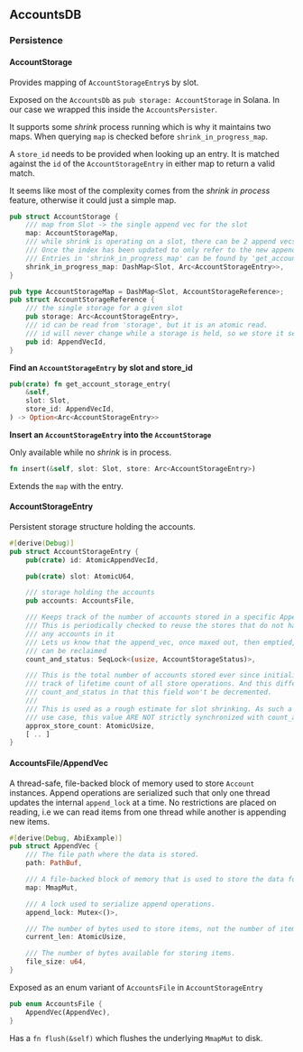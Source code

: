 ## AccountsDB

### Persistence

#### AccountStorage

Provides mapping of `AccountStorageEntry`s by slot.

Exposed on the `AccountsDb` as `pub storage: AccountStorage` in Solana.
In our case we wrapped this inside the `AccountsPersister`.

It supports some _shrink_ process running which is why it maintains two maps.
When querying `map` is checked before `shrink_in_progress_map`.

A `store_id` needs to be provided when looking up an entry.
It is matched against the `id` of the `AccountStorageEntry` in either map to return
a valid match.

It seems like most of the complexity comes from the _shrink in process_ feature, otherwise
it could just a simple map.


```rs
pub struct AccountStorage {
    /// map from Slot -> the single append vec for the slot
    map: AccountStorageMap,
    /// while shrink is operating on a slot, there can be 2 append vecs active for that slot
    /// Once the index has been updated to only refer to the new append vec, the single entry for the slot in 'map' can be updated.
    /// Entries in 'shrink_in_progress_map' can be found by 'get_account_storage_entry'
    shrink_in_progress_map: DashMap<Slot, Arc<AccountStorageEntry>>,
}

pub type AccountStorageMap = DashMap<Slot, AccountStorageReference>;
pub struct AccountStorageReference {
    /// the single storage for a given slot
    pub storage: Arc<AccountStorageEntry>,
    /// id can be read from 'storage', but it is an atomic read.
    /// id will never change while a storage is held, so we store it separately here for faster runtime lookup in 'get_account_storage_entry'
    pub id: AppendVecId,
}
```

**Find an `AccountStorageEntry` by slot and store_id**

```rs
pub(crate) fn get_account_storage_entry(
    &self,
    slot: Slot,
    store_id: AppendVecId,
) -> Option<Arc<AccountStorageEntry>>
```

**Insert an `AccountStorageEntry` into the `AccountStorage`**

Only available while no _shrink_ is in process.

```rs
fn insert(&self, slot: Slot, store: Arc<AccountStorageEntry>)
```

Extends the `map` with the entry.

#### AccountStorageEntry

Persistent storage structure holding the accounts.

```rs
#[derive(Debug)]
pub struct AccountStorageEntry {
    pub(crate) id: AtomicAppendVecId,

    pub(crate) slot: AtomicU64,

    /// storage holding the accounts
    pub accounts: AccountsFile,

    /// Keeps track of the number of accounts stored in a specific AppendVec.
    /// This is periodically checked to reuse the stores that do not have
    /// any accounts in it
    /// Lets us know that the append_vec, once maxed out, then emptied,
    /// can be reclaimed
    count_and_status: SeqLock<(usize, AccountStorageStatus)>,

    /// This is the total number of accounts stored ever since initialized to keep
    /// track of lifetime count of all store operations. And this differs from
    /// count_and_status in that this field won't be decremented.
    ///
    /// This is used as a rough estimate for slot shrinking. As such a relaxed
    /// use case, this value ARE NOT strictly synchronized with count_and_status!
    approx_store_count: AtomicUsize,
    [ .. ]
}
```

#### AccountsFile/AppendVec

A thread-safe, file-backed block of memory used to store `Account` instances.
Append operations are serialized such that only one thread updates the internal
`append_lock` at a time.
No restrictions are placed on reading, i.e we can read items from one thread while another is
appending new items.


```rs
#[derive(Debug, AbiExample)]
pub struct AppendVec {
    /// The file path where the data is stored.
    path: PathBuf,

    /// A file-backed block of memory that is used to store the data for each appended item.
    map: MmapMut,

    /// A lock used to serialize append operations.
    append_lock: Mutex<()>,

    /// The number of bytes used to store items, not the number of items.
    current_len: AtomicUsize,

    /// The number of bytes available for storing items.
    file_size: u64,
}
```

Exposed as an enum variant of `AccountsFile` in `AccountStorageEntry`

```rs
pub enum AccountsFile {
    AppendVec(AppendVec),
}
```

Has a `fn flush(&self)` which flushes the underlying `MmapMut` to disk.

